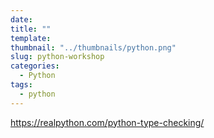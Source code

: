 ```yaml
---
date: 
title: ""
template: 
thumbnail: "../thumbnails/python.png"
slug: python-workshop
categories:
  - Python
tags:
  - python
---
```



https://realpython.com/python-type-checking/